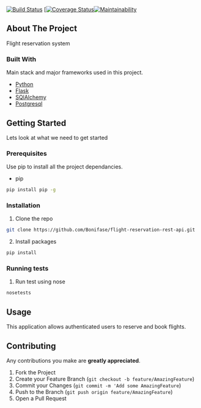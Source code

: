 [![Build Status](https://travis-ci.org/Bonifase/flight-reservation-api.svg?branch=develop)](https://travis-ci.org/Bonifase/flight-reservation-api) [[![Coverage Status](https://coveralls.io/repos/github/Bonifase/flight-reservation-api/badge.svg?branch=develop)](https://coveralls.io/github/Bonifase/flight-reservation-api?branch=develop)[![Maintainability](https://api.codeclimate.com/v1/badges/6aff2c80302fc35d4afa/maintainability)](https://codeclimate.com/github/Bonifase/flight-reservation-api/maintainability)

<!-- ABOUT THE PROJECT -->

## About The Project

Flight reservation system

### Built With

Main stack and major frameworks used in this project.

- [Python](https://www.python.org/)
- [Flask](http://flask.pocoo.org/)
- [SQlAlchemy](https://www.sqlalchemy.org/)
- [Postgresql](https://www.postgresql.org/)

<!-- GETTING STARTED -->

## Getting Started

Lets look at what we need to get started

### Prerequisites

Use pip to install all the project dependancies.

- pip

```sh
pip install pip -g
```

### Installation

1. Clone the repo

```sh
git clone https://github.com/Bonifase/flight-reservation-rest-api.git
```

2. Install packages

```sh
pip install
```

### Running tests

1. Run test using nose

```sh
nosetests
```

## Usage

This application allows authenticated users to reserve and book flights.

## Contributing

Any contributions you make are **greatly appreciated**.

1. Fork the Project
2. Create your Feature Branch (`git checkout -b feature/AmazingFeature`)
3. Commit your Changes (`git commit -m 'Add some AmazingFeature`)
4. Push to the Branch (`git push origin feature/AmazingFeature`)
5. Open a Pull Request

